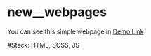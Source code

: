 # new__webpages

You can see this simple webpage in [Demo Link](https://githi54.github.io/new__webpages/)

#Stack: 
HTML, 
SCSS, 
JS

